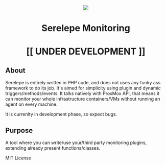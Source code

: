 <p align="center">
   <img src="https://i.pinimg.com/originals/a8/e5/dd/a8e5dd91ab6022e25692c1431c4171ad.jpg"/>
</p>
<h1 align="center">Serelepe Monitoring</h1>
<h1 align="center">[[ UNDER DEVELOPMENT ]]</h1>

## About

Serelepe is entirely written in PHP code, and does not uses any funky ass framework to do its job. It's aimed for simplicity using plugin and dynamic triggers/methods/events.
It talks natively with ProxMox API, that means it can monitor your whole infrastructure containers/VMs without running an agent on every machine.

It is currenlty in development phase, so expect bugs.

## Purpose

A tool where you can write/use your/third party monitoring plugins, extending already present functions/classes.

MIT License